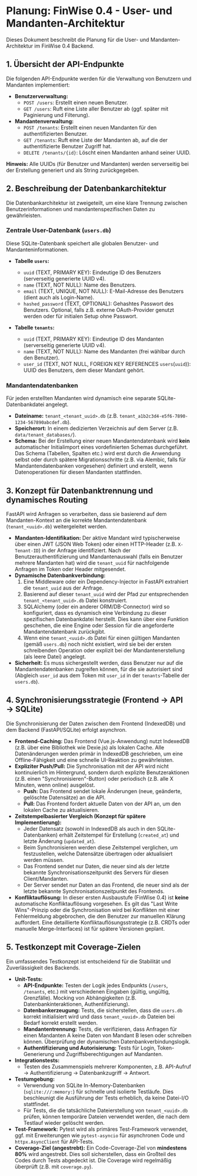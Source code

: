 # Planung: FinWise 0.4 - User- und Mandanten-Architektur

Dieses Dokument beschreibt die Planung für die User- und Mandanten-Architektur im FinWise 0.4 Backend.

## 1. Übersicht der API-Endpunkte

Die folgenden API-Endpunkte werden für die Verwaltung von Benutzern und Mandanten implementiert:

*   **Benutzerverwaltung:**
    *   `POST /users`: Erstellt einen neuen Benutzer.
    *   `GET /users`: Ruft eine Liste aller Benutzer ab (ggf. später mit Paginierung und Filterung).
*   **Mandantenverwaltung:**
    *   `POST /tenants`: Erstellt einen neuen Mandanten für den authentifizierten Benutzer.
    *   `GET /tenants`: Ruft eine Liste der Mandanten ab, auf die der authentifizierte Benutzer Zugriff hat.
    *   `DELETE /tenants/{id}`: Löscht einen Mandanten anhand seiner UUID.

**Hinweis:** Alle UUIDs (für Benutzer und Mandanten) werden serverseitig bei der Erstellung generiert und als String zurückgegeben.

## 2. Beschreibung der Datenbankarchitektur

Die Datenbankarchitektur ist zweigeteilt, um eine klare Trennung zwischen Benutzerinformationen und mandantenspezifischen Daten zu gewährleisten.

### Zentrale User-Datenbank (`users.db`)

Diese SQLite-Datenbank speichert alle globalen Benutzer- und Mandanteninformationen.

*   **Tabelle `users`:**
    *   `uuid` (TEXT, PRIMARY KEY): Eindeutige ID des Benutzers (serverseitig generierte UUID v4).
    *   `name` (TEXT, NOT NULL): Name des Benutzers.
    *   `email` (TEXT, UNIQUE, NOT NULL): E-Mail-Adresse des Benutzers (dient auch als Login-Name).
    *   `hashed_password` (TEXT, OPTIONAL): Gehashtes Passwort des Benutzers. Optional, falls z.B. externe OAuth-Provider genutzt werden oder für initialen Setup ohne Passwort.

*   **Tabelle `tenants`:**
    *   `uuid` (TEXT, PRIMARY KEY): Eindeutige ID des Mandanten (serverseitig generierte UUID v4).
    *   `name` (TEXT, NOT NULL): Name des Mandanten (frei wählbar durch den Benutzer).
    *   `user_id` (TEXT, NOT NULL, FOREIGN KEY REFERENCES `users`(`uuid`)): UUID des Benutzers, dem dieser Mandant gehört.

### Mandantendatenbanken

Für jeden erstellten Mandanten wird dynamisch eine separate SQLite-Datenbankdatei angelegt.

*   **Dateiname:** `tenant_<tenant_uuid>.db` (z.B. `tenant_a1b2c3d4-e5f6-7890-1234-567890abcdef.db`).
*   **Speicherort:** In einem dedizierten Verzeichnis auf dem Server (z.B. `data/tenant_databases/`).
*   **Schema:** Bei der Erstellung einer neuen Mandantendatenbank wird **kein** automatischer Initialimport eines vordefinierten Schemas durchgeführt. Das Schema (Tabellen, Spalten etc.) wird erst durch die Anwendung selbst oder durch spätere Migrationsschritte (z.B. via Alembic, falls für Mandantendatenbanken vorgesehen) definiert und erstellt, wenn Datenoperationen für diesen Mandanten stattfinden.

## 3. Konzept für Datenbanktrennung und dynamisches Routing

FastAPI wird Anfragen so verarbeiten, dass sie basierend auf dem Mandanten-Kontext an die korrekte Mandantendatenbank (`tenant_<uuid>.db`) weitergeleitet werden.

*   **Mandanten-Identifikation:** Der aktive Mandant wird typischerweise über einen JWT (JSON Web Token) oder einen HTTP-Header (z.B. `X-Tenant-ID`) in der Anfrage identifiziert. Nach der Benutzerauthentifizierung und Mandantenauswahl (falls ein Benutzer mehrere Mandanten hat) wird die `tenant_uuid` für nachfolgende Anfragen im Token oder Header mitgesendet.
*   **Dynamische Datenbankverbindung:**
    1.  Eine Middleware oder ein Dependency-Injector in FastAPI extrahiert die `tenant_uuid` aus der Anfrage.
    2.  Basierend auf dieser `tenant_uuid` wird der Pfad zur entsprechenden `tenant_<tenant_uuid>.db` Datei konstruiert.
    3.  SQLAlchemy (oder ein anderer ORM/DB-Connector) wird so konfiguriert, dass es dynamisch eine Verbindung zu dieser spezifischen Datenbankdatei herstellt. Dies kann über eine Funktion geschehen, die eine Engine oder Session für die angeforderte Mandantendatenbank zurückgibt.
    4.  Wenn eine `tenant_<uuid>.db` Datei für einen gültigen Mandanten (gemäß `users.db`) noch nicht existiert, wird sie bei der ersten schreibenden Operation oder explizit bei der Mandantenerstellung (als leere Datei) angelegt.
*   **Sicherheit:** Es muss sichergestellt werden, dass Benutzer nur auf die Mandantendatenbanken zugreifen können, für die sie autorisiert sind (Abgleich `user_id` aus dem Token mit `user_id` in der `tenants`-Tabelle der `users.db`).

## 4. Synchronisierungsstrategie (Frontend → API → SQLite)

Die Synchronisierung der Daten zwischen dem Frontend (IndexedDB) und dem Backend (FastAPI/SQLite) erfolgt asynchron.

*   **Frontend-Caching:** Das Frontend (Vue.js-Anwendung) nutzt IndexedDB (z.B. über eine Bibliothek wie Dexie.js) als lokalen Cache. Alle Datenänderungen werden primär in IndexedDB geschrieben, um eine Offline-Fähigkeit und eine schnelle UI-Reaktion zu gewährleisten.
*   **Expliziter Push/Pull:** Die Synchronisation mit der API wird nicht kontinuierlich im Hintergrund, sondern durch explizite Benutzeraktionen (z.B. einen "Synchronisieren"-Button) oder periodisch (z.B. alle X Minuten, wenn online) ausgelöst.
    *   **Push:** Das Frontend sendet lokale Änderungen (neue, geänderte, gelöschte Datensätze) an die API.
    *   **Pull:** Das Frontend fordert aktuelle Daten von der API an, um den lokalen Cache zu aktualisieren.
*   **Zeitstempelbasierter Vergleich (Konzept für spätere Implementierung):**
    *   Jeder Datensatz (sowohl in IndexedDB als auch in den SQLite-Datenbanken) erhält Zeitstempel für Erstellung (`created_at`) und letzte Änderung (`updated_at`).
    *   Beim Synchronisieren werden diese Zeitstempel verglichen, um festzustellen, welche Datensätze übertragen oder aktualisiert werden müssen.
    *   Das Frontend sendet nur Daten, die neuer sind als der letzte bekannte Synchronisationszeitpunkt des Servers für diesen Client/Mandanten.
    *   Der Server sendet nur Daten an das Frontend, die neuer sind als der letzte bekannte Synchronisationszeitpunkt des Frontends.
*   **Konfliktauflösung:** In dieser ersten Ausbaustufe (FinWise 0.4) ist **keine** automatische Konfliktauflösung vorgesehen. Es gilt das "Last Write Wins"-Prinzip oder die Synchronisation wird bei Konflikten mit einer Fehlermeldung abgebrochen, die den Benutzer zur manuellen Klärung auffordert. Eine detaillierte Konfliktauflösungsstrategie (z.B. CRDTs oder manuelle Merge-Interfaces) ist für spätere Versionen geplant.

## 5. Testkonzept mit Coverage-Zielen

Ein umfassendes Testkonzept ist entscheidend für die Stabilität und Zuverlässigkeit des Backends.

*   **Unit-Tests:**
    *   **API-Endpunkte:** Testen der Logik jedes Endpunkts (`/users`, `/tenants`, etc.) mit verschiedenen Eingaben (gültig, ungültig, Grenzfälle). Mocking von Abhängigkeiten (z.B. Datenbankinteraktionen, Authentifizierung).
    *   **Datenbankerzeugung:** Tests, die sicherstellen, dass die `users.db` korrekt initialisiert wird und dass `tenant_<uuid>.db` Dateien bei Bedarf korrekt erstellt werden.
    *   **Mandantentrennung:** Tests, die verifizieren, dass Anfragen für einen Mandanten A keine Daten von Mandant B lesen oder schreiben können. Überprüfung der dynamischen Datenbankverbindungslogik.
    *   **Authentifizierung und Autorisierung:** Tests für Login, Token-Generierung und Zugriffsberechtigungen auf Mandanten.
*   **Integrationstests:**
    *   Testen des Zusammenspiels mehrerer Komponenten, z.B. API-Aufruf → Authentifizierung → Datenbankzugriff → Antwort.
*   **Testumgebung:**
    *   Verwendung von SQLite In-Memory-Datenbanken (`sqlite:///:memory:`) für schnelle und isolierte Testläufe. Dies beschleunigt die Ausführung der Tests erheblich, da keine Datei-I/O stattfindet.
    *   Für Tests, die die tatsächliche Dateierstellung von `tenant_<uuid>.db` prüfen, können temporäre Dateien verwendet werden, die nach dem Testlauf wieder gelöscht werden.
*   **Test-Framework:** Pytest wird als primäres Test-Framework verwendet, ggf. mit Erweiterungen wie `pytest-asyncio` für asynchronen Code und `httpx.AsyncClient` für API-Tests.
*   **Coverage-Ziel (angestrebt):** Ein Code-Coverage-Ziel von **mindestens 80%** wird angestrebt. Dies soll sicherstellen, dass ein Großteil des Codes durch Tests abgedeckt ist. Die Coverage wird regelmäßig überprüft (z.B. mit `coverage.py`).
